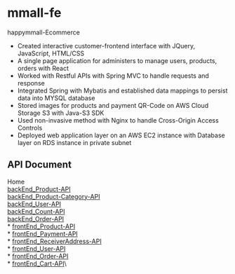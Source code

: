 # mmall-fe
happymmall-Ecommerce

* Created interactive customer-frontend interface with JQuery, JavaScript, HTML/CSS
* A single page application for administers to manage users, products, orders with React
* Worked with Restful APIs with Spring MVC to handle requests and response
* Integrated Spring with Mybatis and established data mappings to persist data into MYSQL database
* Stored images for products and payment QR-Code on AWS Cloud Storage S3 with Java-S3 SDK
* Used non-invasive method with Nginx to handle Cross-Origin Access Controls
* Deployed web application layer on an AWS EC2 instance with Database layer on RDS instance in private
subnet

## API Document
Home\
     [backEnd_Product-API](https://github.com/happymalls/mmall-fe/blob/ranch/happymmall-API%20document/backEnd_Product-API.markdown)\
     [backEnd_Product-Category-API](https://github.com/happymalls/mmall-fe/blob/ranch/happymmall-API%20document/backEnd_Product-Category-API.markdown)\
     [backEnd_User-API](https://github.com/happymalls/mmall-fe/blob/ranch/happymmall-API%20document/backEnd_User-API.markdown)\
     [backEnd_Count-API](https://github.com/happymalls/mmall-fe/blob/ranch/happymmall-API%20document/backEnd_Count-API.markdown)\
     [backEnd_Order-API](https://github.com/happymalls/mmall-fe/blob/ranch/happymmall-API%20document/backEnd_Order-API.markdown)\
    * [frontEnd_Product-API](https://github.com/happymalls/mmall-fe/blob/ranch/happymmall-API%20document/frontEnd_Product-API.markdown)\
    * [frontEnd_Payment-API](https://github.com/happymalls/mmall-fe/blob/ranch/happymmall-API%20document/frontEnd_Payment-API.markdown)\
    * [frontEnd_ReceiverAddress-API](https://github.com/happymalls/mmall-fe/blob/ranch/happymmall-API%20document/frontEnd_ReceiverAddress-API.markdown)\
    * [frontEnd_User-API](https://github.com/happymalls/mmall-fe/blob/ranch/happymmall-API%20document/frontEnd_User-API.markdown)\
    * [frontEnd_Order-API](https://github.com/happymalls/mmall-fe/blob/ranch/happymmall-API%20document/frontEnd_Order-API.markdown)\
    * [frontEnd_Cart-API](https://github.com/happymalls/mmall-fe/blob/ranch/happymmall-API%20document/frontEnd_Cart-API.markdown)\
    
     
